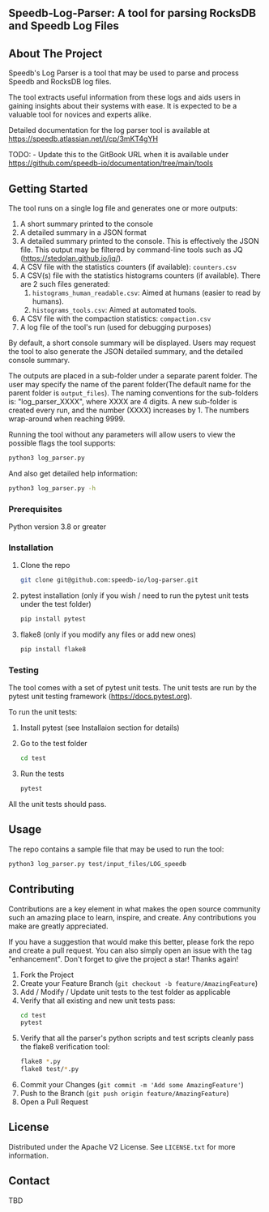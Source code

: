 ## Speedb-Log-Parser: A tool for parsing RocksDB and Speedb Log Files

<!-- ABOUT THE PROJECT -->
## About The Project
Speedb's Log Parser is a tool that may be used to parse and process 
Speedb and RocksDB log files.

The tool extracts useful information from these logs and aids users in 
gaining insights about their systems with ease. It is expected to be a 
valuable tool for novices and experts alike.

Detailed documentation for the log parser tool is available at 
https://speedb.atlassian.net/l/cp/3mKT4gYH

TODO: - Update this to the GitBook URL when it is available under https://github.com/speedb-io/documentation/tree/main/tools


<!-- GETTING STARTED -->
## Getting Started
The tool runs on a single log file and generates one or more outputs:
1. A short summary printed to the console
2. A detailed summary in a JSON format
3. A detailed summary printed to the console. This is effectively the JSON 
   file. This output may be filtered by command-line tools such 
   as JQ (https://stedolan.github.io/jq/).
4. A CSV file with the statistics counters (if available): `counters.csv`
5. A CSV(s) file with the statistics histograms counters (if available). 
   There are 2 such files generated:
   1. `histograms_human_readable.csv`: Aimed at humans (easier to read
      by humans).
   2. `histograms_tools.csv`: Aimed at automated tools.
6. A CSV file with the compaction statistics: `compaction.csv`
7. A log file of the tool's run (used for debugging purposes)

By default, a short console summary will be displayed. Users may request the 
tool to also generate the JSON detailed summary, and the detailed console 
summary.

The outputs are placed in a sub-folder under a separate parent folder. The 
user may specify the name of the parent folder(The default name for the 
parent folder is `output_files`). 
The naming conventions for the sub-folders is: "log_parser_XXXX", where 
XXXX are 4 digits. A new sub-folder is created every run, and the number (XXXX) 
increases by 1. The numbers wrap-around when reaching 9999.

Running the tool without any parameters will allow users to view the 
possible flags the tool supports:
   ```sh
   python3 log_parser.py
   ```

And also get detailed help information:
   ```sh
   python3 log_parser.py -h
   ```


### Prerequisites

Python version 3.8 or greater

### Installation

1. Clone the repo
   ```sh
   git clone git@github.com:speedb-io/log-parser.git
   ```

2. pytest installation (only if you wish / need to run the pytest unit 
   tests under the test folder)
   ```sh
   pip install pytest
   ```
3. flake8 (only if you modify any files or add new ones)
   ```sh
   pip install flake8
   ```

### Testing
The tool comes with a set of pytest unit tests. The unit tests are run by 
the pytest unit testing framework (https://docs.pytest.org).

To run the unit tests:
1. Install pytest (see Installaion section for details)
2. Go to the test folder
   ```sh
   cd test
   ```

3. Run the tests
   ```sh
   pytest
   ```
All the unit tests should pass.

<!-- USAGE EXAMPLES -->
## Usage

The repo contains a sample file that may be used to run the tool:
   ```sh
   python3 log_parser.py test/input_files/LOG_speedb
   ```




<!-- CONTRIBUTING -->
## Contributing

Contributions are a key element in what makes the open source community such an amazing place to learn, inspire, and create. Any contributions you make are greatly appreciated.

If you have a suggestion that would make this better, please fork the repo and create a pull request. You can also simply open an issue with the tag "enhancement".
Don't forget to give the project a star! Thanks again!

1. Fork the Project
2. Create your Feature Branch (`git checkout -b feature/AmazingFeature`)
3. Add / Modify / Update unit tests to the test folder as applicable
4. Verify that all existing and new unit tests pass:
   ```sh
   cd test
   pytest
   ```
5. Verify that all the parser's python scripts and test scripts cleanly 
   pass the flake8 verification tool:
   ```sh
   flake8 *.py
   flake8 test/*.py
   ```
6. Commit your Changes (`git commit -m 'Add some AmazingFeature'`)
7. Push to the Branch (`git push origin feature/AmazingFeature`)
8. Open a Pull Request


<!-- LICENSE -->
## License

Distributed under the Apache V2 License. See `LICENSE.txt` for more information.



<!-- CONTACT -->
## Contact

TBD
